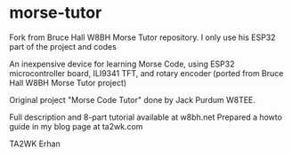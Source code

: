 # morse-tutor
Fork from Bruce Hall W8BH Morse Tutor repository. I only use his ESP32 part of the project and codes

An inexpensive device for learning Morse Code, using ESP32 microcontroller board, ILI9341 TFT, and rotary encoder (ported from Bruce Hall W8BH Morse Tutor project)

Original project "Morse Code Tutor" done by Jack Purdum W8TEE.

Full description and 8-part tutorial available at w8bh.net
Prepared a howto guide in my blog page at ta2wk.com

TA2WK Erhan

